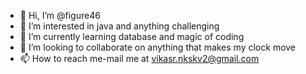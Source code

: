 - 👋 Hi, I’m @figure46
- 👀 I’m interested in java and anything challenging
- 🌱 I’m currently learning database and magic of coding
- 💞️ I’m looking to collaborate on anything that makes my clock move
- 📫 How to reach me-mail me at vikasr.nkskv2@gmail.com

<!---
figure46/figure46 is a ✨ special ✨ repository because its `README.md` (this file) appears on your GitHub profile.
You can click the Preview link to take a look at your changes.
--->
